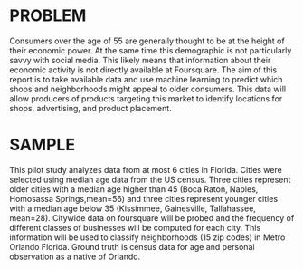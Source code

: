 # PROBLEM
Consumers over the age of 55 are generally thought to be at the height of their economic power. At the same time this demographic 
is not particularly savvy with social media. This likely means that information about their economic activity is not directly 
available at Foursquare. The aim of this report is to take available data and use machine learning to predict which shops and neighborhoods 
might appeal to older consumers. This data will allow producers of products targeting this market to identify locations for shops, 
advertising, and product placement.

# SAMPLE
This pilot study analyzes data from at most 6 cities in Florida. Cities were selected using median age data from the US census. 
Three cities represent older cities with a median age higher than 45 (Boca Raton, Naples, Homosassa Springs,mean=56) and 
three cities represent younger cities with a median age below 35 (Kissimmee, Gainesville, Tallahassee, mean=28). 
Citywide data on foursquare will be probed and the frequency of different classes of businesses will be computed for each city. 
This information will be used to classify neighborhoods (15 zip codes) in Metro Orlando Florida. Ground truth is census data 
for age and personal observation as a native of Orlando.
